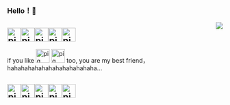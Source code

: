  ### Hello！👋
 
 <img align="right" src="https://github-readme-stats.vercel.app/api?username=iamtsm&show_icons=true&icon_color=CE1D2D&text_color=718096&bg_color=ffffff&hide_title=true" />
 
 ##  <img src="https://user-images.githubusercontent.com/44826979/154636603-14635c19-0b28-433f-a420-3bcc0ab084ba.png" alt="pig" width="32" height="32" align="bottom" /><img src="https://user-images.githubusercontent.com/44826979/154636603-14635c19-0b28-433f-a420-3bcc0ab084ba.png" alt="pig" width="32" height="32" align="bottom" /><img src="https://user-images.githubusercontent.com/44826979/154636603-14635c19-0b28-433f-a420-3bcc0ab084ba.png" alt="pig" width="32" height="32" align="bottom" /><img src="https://user-images.githubusercontent.com/44826979/154636603-14635c19-0b28-433f-a420-3bcc0ab084ba.png" alt="pig" width="32" height="32" align="bottom" /><img src="https://user-images.githubusercontent.com/44826979/154636603-14635c19-0b28-433f-a420-3bcc0ab084ba.png" alt="pig" width="32" height="32" align="bottom" />
 
if you like <img src="https://user-images.githubusercontent.com/44826979/154636603-14635c19-0b28-433f-a420-3bcc0ab084ba.png" alt="pig" width="32" height="32" align="bottom" /> <img src="https://user-images.githubusercontent.com/44826979/154636603-14635c19-0b28-433f-a420-3bcc0ab084ba.png" alt="pig" width="32" height="32" align="bottom" /> too, you are my best friend，hahahahahahahahahahahahaha... 
 
  ##  <img src="https://user-images.githubusercontent.com/44826979/154636603-14635c19-0b28-433f-a420-3bcc0ab084ba.png" alt="pig" width="32" height="32" align="bottom" /><img src="https://user-images.githubusercontent.com/44826979/154636603-14635c19-0b28-433f-a420-3bcc0ab084ba.png" alt="pig" width="32" height="32" align="bottom" /><img src="https://user-images.githubusercontent.com/44826979/154636603-14635c19-0b28-433f-a420-3bcc0ab084ba.png" alt="pig" width="32" height="32" align="bottom" /><img src="https://user-images.githubusercontent.com/44826979/154636603-14635c19-0b28-433f-a420-3bcc0ab084ba.png" alt="pig" width="32" height="32" align="bottom" /><img src="https://user-images.githubusercontent.com/44826979/154636603-14635c19-0b28-433f-a420-3bcc0ab084ba.png" alt="pig" width="32" height="32" align="bottom" />
